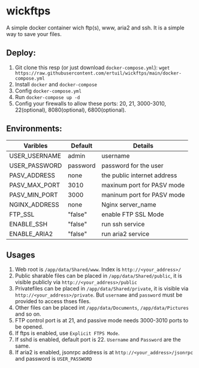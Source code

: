 # wickftps

A simple docker container wich ftp(s), www, aria2 and ssh. It is a simple way to save your files.

## Deploy:

1. Git clone this resp (or just download `docker-compose.yml`): `wget https://raw.githubusercontent.com/ertuil/wickftps/main/docker-compose.yml`
2. Install `docker` and `docker-compose`
3. Config `docker-compose.yml`
4. Run `docker-compose up -d`
5. Config your firewalls to allow these ports: 20, 21, 3000-3010, 22(optional), 8080(optional), 6800(optional).

## Environments:

| Varibles | Default | Details |
| -------- | ------- | ------- | 
| USER_USERNAME | admin | username |
| USER_PASSWORD | password | password for the user |
| PASV_ADDRESS | none | the public internet address |
| PASV_MAX_PORT | 3010 | maxinum port for PASV mode |
| PASV_MIN_PORT | 3000 | maninum port for PASV mode |
| NGINX_ADDRESS | none | Nginx server_name |
| FTP_SSL | "false" | enable FTP SSL Mode |
| ENABLE_SSH | "false" | run ssh service |
| ENABLE_ARIA2 | "false" | run aria2 service |

## Usages

1. Web root is `/app/data/Shared/www`. Index is `http://<your_address>/`
2. Public sharable files can be placed in `/app/data/Shared/public`, it is visible publicly via `http://<your_address>/public`
3. Privatefiles can be placed in `/app/data/Shared/private`, it is visible via `http://<your_address>/private`. But `username` and `password` must be provided to access thses files.
4. Other files can be placed int `/app/data/Documents`, `/app/data/Pictures` and so on.
4. FTP control port is at 21, and passive mode needs 3000-3010 ports to be opened.
5. If ftps is enabled, use `Explicit FTPS Mode`.
6. If sshd is enabled, default port is 22. `Username` and `Password` are the same.
7. If aria2 is enabled, jsonrpc address is at `http://<your_address>/jsonrpc` and password is `USER_PASSWORD`